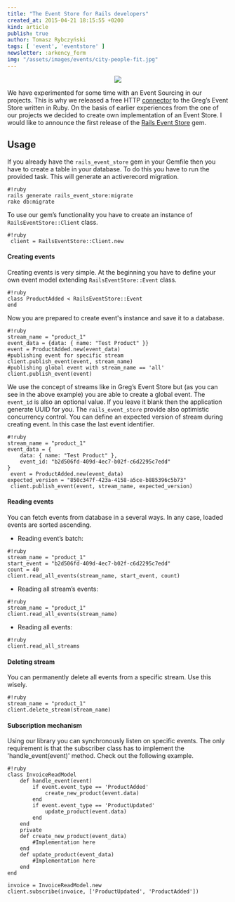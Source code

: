 ```yaml
---
title: "The Event Store for Rails developers"
created_at: 2015-04-21 18:15:55 +0200
kind: article
publish: true
author: Tomasz Rybczyński
tags: [ 'event', 'eventstore' ]
newsletter: :arkency_form
img: "/assets/images/events/city-people-fit.jpg"
---
```


<p>
  <figure align="center">
    <img src="/assets/images/events/city-people-fit.jpg">
  </figure>
</p>

We have experimented for some time with an Event Sourcing in our projects.
This is why we released a free HTTP [connector](https://github.com/arkency/http_eventstore) to the Greg’s Event Store written in Ruby.
On the basis of earlier experiences from the one of our projects we decided to create own implementation of an Event Store.
I would like to announce the first release of the [Rails Event Store](https://rubygems.org/gems/rails_event_store) gem.

<!-- more -->

## Usage

If you already have the `rails_event_store` gem in your Gemfile then you have to create a table in your database. To do this you have to run the provided task. This will generate an activerecord migration.

```
#!ruby
rails generate rails_event_store:migrate
rake db:migrate
```

To use our gem’s functionality you have to create an instance of `RailsEventStore::Client` class. 

```
#!ruby
 client = RailsEventStore::Client.new
```

#### Creating events

Creating events is very simple. At the beginning you have to define your own event model extending `RailsEventStore::Event` class.

```
#!ruby
class ProductAdded < RailsEventStore::Event 
end
```

Now you are prepared to create event's instance and save it to a database.

```
#!ruby
stream_name = "product_1" 
event_data = {data: { name: "Test Product" }}
event = ProductAdded.new(event_data)
#publishing event for specific stream
client.publish_event(event, stream_name)
#publishing global event with stream_name == 'all'
client.publish_event(event)
```

We use the concept of streams like in Greg’s Event Store but (as you can see in the above example) you are able to create a global event. The `event_id` is also an optional value. If you leave it blank then the application generate UUID for you.
The `rails_event_store` provide also optimistic concurrency control. You can define an expected version of stream during creating event. In this case the last event identifier.

```
#!ruby
stream_name = "product_1" 
event_data = { 
    data: { name: "Test Product" }, 
    event_id: "b2d506fd-409d-4ec7-b02f-c6d2295c7edd" 
}
 event = ProductAdded.new(event_data) 
expected_version = "850c347f-423a-4158-a5ce-b885396c5b73"
 client.publish_event(event, stream_name, expected_version)
```

#### Reading events

You can fetch events from database in a several ways. In any case, loaded events are sorted ascending.

* Reading event’s batch:

```
#!ruby
stream_name = "product_1" 
start_event = "b2d506fd-409d-4ec7-b02f-c6d2295c7edd"
count = 40
client.read_all_events(stream_name, start_event, count)
```

* Reading all stream’s events:

```
#!ruby
stream_name = "product_1" 
client.read_all_events(stream_name)
```

* Reading all events:

```
#!ruby
client.read_all_streams
```

#### Deleting stream

You can permanently delete all events from a specific stream. Use this wisely.

```
#!ruby
stream_name = "product_1"
client.delete_stream(stream_name)
```

#### Subscription mechanism

Using our library you can synchronously listen on specific events. The only requirement is that the subscriber class has to implement the 'handle_event(event)' method. Check out the following example.

```
#!ruby
class InvoiceReadModel
    def handle_event(event)
        if event.event_type == 'ProductAdded'
		    create_new_product(event.data)
		end
		if event.event_type == 'ProductUpdated'
			update_product(event.data)
		end
    end
	private
	def create_new_product(event_data)
	    #Implementation here
	end
	def update_product(event_data)
	    #Implementation here
	end 
end
 
invoice = InvoiceReadModel.new
client.subscribe(invoice, ['ProductUpdated', 'ProductAdded']) 
```
